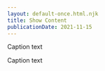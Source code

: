 ```yaml
---
layout: default-once.html.njk
title: Show Content
publicationDate: 2021-11-15
---
```


<show-content id="simple" href="/shown-content.html"></show-content>

<show-content id="dest" dest="http://dest.url" href="/shown-content.html"></show-content>


<show-content id="template" 
        template="ak_show-content-card.html.ejs" 
        href="/shown-content.html"
        content-image="/imgz/shown-content-image.jpg"
        >
        Caption text
        </show-content>

<show-content id="template2" 
        template="ak_show-content-card.html.ejs" 
        href="/shown-content.html"
         dest="http://dest.url"
        content-image="/imgz/shown-content-image.jpg"
        >
        Caption text
        </show-content>

